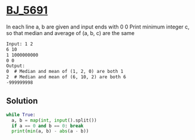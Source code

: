 # [BJ_5691](https://acmicpc.net/problem/5691)

In each line a, b are given and input ends with 0 0
Print minimum integer c, so that median and average of (a, b, c) are the same

```txt
Input: 1 2
6 10
1 1000000000
0 0
Output:
0  # Median and mean of (1, 2, 0) are both 1
2  # Median and mean of (6, 10, 2) are both 6
-999999998
```

## Solution

```py
while True:
  a, b = map(int, input().split())
  if a == 0 and b == 0: break
  print(min(a, b) - abs(a - b))
```
